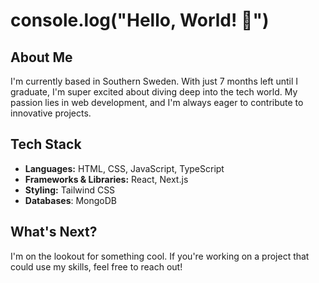 # console.log("Hello, World! 👋")
## About Me
I'm currently based in Southern Sweden. With just 7 months left until I graduate, I'm super excited about diving deep into the tech world. My passion lies in web development, and I'm always eager to contribute to innovative projects.

## Tech Stack
- **Languages:** HTML, CSS, JavaScript, TypeScript
- **Frameworks & Libraries:** React, Next.js
- **Styling:** Tailwind CSS
- **Databases**: MongoDB

## What's Next?
I'm on the lookout for something cool. If you're working on a project that could use my skills, feel free to reach out!
